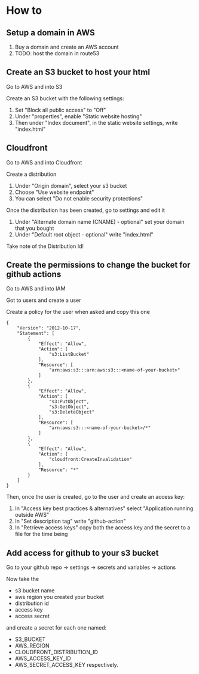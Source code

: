 # How to


## Setup a domain in AWS
1. Buy a domain and create an AWS account
2. TODO: host the domain in route53

## Create an S3 bucket to host your html
Go to AWS and into S3

Create an S3 bucket with the following settings:
1. Set "Block all public access" to "Off"
2. Under "properties", enable "Static website hosting"
3. Then under "Index document", in the static website settings, write "index.html"

## Cloudfront
Go to AWS and into Cloudfront

Create a distribution
1. Under "Origin domain", select your s3 bucket
2. Choose "Use website endpoint"
3. You can select "Do not enable security protections"

Once the distribution has been created, go to settings and edit it
1. Under "Alternate domain name (CNAME) - optional" set your domain that you bought
2. Under "Default root object - optional" write "index.html"

Take note of the Distribution Id!


## Create the permissions to change the bucket for github actions
Go to AWS and into IAM

Got to users and create a user

Create a policy for the user when asked and copy this one

```
{
    "Version": "2012-10-17",
    "Statement": [
        {
            "Effect": "Allow",
            "Action": [
                "s3:ListBucket"
            ],
            "Resource": [
                "arn:aws:s3:::arn:aws:s3:::<name-of-your-bucket>"
            ]
        },
        {
            "Effect": "Allow",
            "Action": [
                "s3:PutObject",
                "s3:GetObject",
                "s3:DeleteObject"
            ],
            "Resource": [
                "arn:aws:s3:::<name-of-your-bucket>/*"
            ]
        },
        {
            "Effect": "Allow",
            "Action": [
                "cloudfront:CreateInvalidation"
            ],
            "Resource": "*"
        }
    ]
}
```

Then, once the user is created, go to the user and create an access key:
1. In "Access key best practices & alternatives" select "Application running outside AWS"
2. In "Set description tag" write "github-action"
3. In "Retrieve access keys" copy both the access key and the secret to a file for the time being

## Add access for github to your s3 bucket
Go to your github repo -> settings -> secrets and variables -> actions

Now take the
- s3 bucket name
- aws region you created your bucket
- distribution id
- access key
- access secret

and create a secret for each one named:
- S3_BUCKET
- AWS_REGION
- CLOUDFRONT_DISTRIBUTION_ID
- AWS_ACCESS_KEY_ID
- AWS_SECRET_ACCESS_KEY
respectively.

